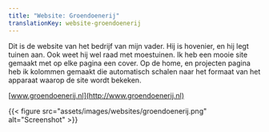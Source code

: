 ```yaml
---
title: "Website: Groendoenerij"
translationKey: website-groendoenerij
---
```


Dit is de website van het bedrijf van mijn vader. Hij is hovenier, en hij legt tuinen aan. Ook weet hij wel raad met moestuinen. Ik heb een mooie site gemaakt met op elke pagina een cover. Op de home, en projecten pagina heb ik kolommen gemaakt die automatisch schalen naar het formaat van het apparaat waarop de site wordt bekeken.

[www.groendoenerij.nl](http://www.groendoenerij.nl)

{{< figure src="assets/images/websites/groendoenerij.png" alt="Screenshot" >}}

